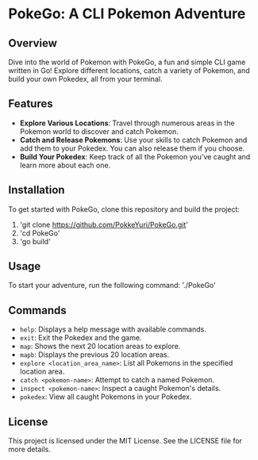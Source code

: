 # PokeGo: A CLI Pokemon Adventure

## Overview
Dive into the world of Pokemon with PokeGo, a fun and simple CLI game written in Go! Explore different locations, catch a variety of Pokemon, and build your own Pokedex, all from your terminal.

## Features
- **Explore Various Locations**: Travel through numerous areas in the Pokemon world to discover and catch Pokemon.
- **Catch and Release Pokemons**: Use your skills to catch Pokemon and add them to your Pokedex. You can also release them if you choose.
- **Build Your Pokedex**: Keep track of all the Pokemon you've caught and learn more about each one.

## Installation
To get started with PokeGo, clone this repository and build the project:
1. 'git clone https://github.com/PokkeYuri/PokeGo.git'
2. 'cd PokeGo'
3. 'go build'

## Usage
To start your adventure, run the following command: './PokeGo'

## Commands
- `help`: Displays a help message with available commands.
- `exit`: Exit the Pokedex and the game.
- `map`: Shows the next 20 location areas to explore.
- `mapb`: Displays the previous 20 location areas.
- `explore <location_area_name>`: List all Pokemons in the specified location area.
- `catch <pokemon-name>`: Attempt to catch a named Pokemon.
- `inspect <pokemon-name>`: Inspect a caught Pokemon's details.
- `pokedex`: View all caught Pokemons in your Pokedex.

## License
This project is licensed under the MIT License. See the LICENSE file for more details.
